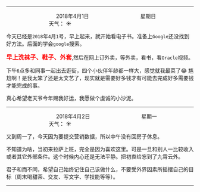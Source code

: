 ***
&nbsp;&nbsp;&nbsp;&nbsp;&nbsp;&nbsp;&nbsp;&nbsp;&nbsp;&nbsp;&nbsp;&nbsp;&nbsp;&nbsp;&nbsp;&nbsp;&nbsp;&nbsp;
&nbsp;&nbsp;&nbsp;&nbsp;&nbsp;&nbsp;&nbsp;&nbsp;&nbsp;&nbsp;&nbsp;&nbsp;&nbsp;&nbsp;           2018年4月1日
&nbsp;&nbsp;&nbsp;&nbsp;&nbsp;&nbsp;&nbsp;&nbsp;&nbsp;&nbsp;&nbsp;&nbsp;&nbsp;&nbsp;&nbsp;&nbsp;&nbsp;&nbsp;
&nbsp;&nbsp;&nbsp;&nbsp;&nbsp;&nbsp;&nbsp;&nbsp;&nbsp;&nbsp;&nbsp;&nbsp;&nbsp;&nbsp;                星期日
&nbsp;&nbsp;&nbsp;&nbsp;&nbsp;&nbsp;&nbsp;&nbsp;&nbsp;&nbsp;&nbsp;&nbsp;&nbsp;&nbsp;&nbsp;&nbsp;&nbsp;&nbsp;
&nbsp;&nbsp;&nbsp;&nbsp;&nbsp;&nbsp;&nbsp;&nbsp;&nbsp;&nbsp;&nbsp;&nbsp;&nbsp;&nbsp;&nbsp;&nbsp;&nbsp;&nbsp;
&nbsp;&nbsp;&nbsp;&nbsp;&nbsp;&nbsp;&nbsp;&nbsp;&nbsp;                                       天气： :sunny:

今天已经是`2018`年`4`月`1`号，早上起来，就开始看电子书。准备上`Google`还没找到好方法。后面的学会`google`搜索。

<font size="3" color="red"><strong>早上洗袜子、鞋子、外套</strong></font>,然后在网上订外卖，等外卖，看书，看`Oracle`视频。

下午`6`点多和同事一起出去逛街，四个小伙伴年龄都一样大，感觉就我最菜了:joy: 尴尬啊！是我太笨了还是太文艺了，现实就是需要好多钱才有可能去完成好多需要钱才能完成的事。

真心希望老天爷今年赐我好运，我愿做个虔诚的小沙泥。


***
&nbsp;&nbsp;&nbsp;&nbsp;&nbsp;&nbsp;&nbsp;&nbsp;&nbsp;&nbsp;&nbsp;&nbsp;&nbsp;&nbsp;&nbsp;&nbsp;&nbsp;&nbsp;
&nbsp;&nbsp;&nbsp;&nbsp;&nbsp;&nbsp;&nbsp;&nbsp;&nbsp;&nbsp;&nbsp;&nbsp;&nbsp;&nbsp;           2018年4月2日
&nbsp;&nbsp;&nbsp;&nbsp;&nbsp;&nbsp;&nbsp;&nbsp;&nbsp;&nbsp;&nbsp;&nbsp;&nbsp;&nbsp;&nbsp;&nbsp;&nbsp;&nbsp;
&nbsp;&nbsp;&nbsp;&nbsp;&nbsp;&nbsp;&nbsp;&nbsp;&nbsp;&nbsp;&nbsp;&nbsp;&nbsp;&nbsp;                星期一
&nbsp;&nbsp;&nbsp;&nbsp;&nbsp;&nbsp;&nbsp;&nbsp;&nbsp;&nbsp;&nbsp;&nbsp;&nbsp;&nbsp;&nbsp;&nbsp;&nbsp;&nbsp;
&nbsp;&nbsp;&nbsp;&nbsp;&nbsp;&nbsp;&nbsp;&nbsp;&nbsp;&nbsp;&nbsp;&nbsp;&nbsp;&nbsp;&nbsp;&nbsp;&nbsp;&nbsp;
&nbsp;&nbsp;&nbsp;&nbsp;&nbsp;&nbsp;&nbsp;&nbsp;&nbsp;                                       天气： :sunny:


又到周一了，今天因为要提交营销数据，所以中午没有回房子休息。

不知道为啥，当初来拉萨上班，完全是因为喜欢这里。可是一旦和别人一比较收入或者其它外部条件。这个时候内心还是无法平静。把初衷给忘到了九霄云外。

君子和而不同，希望自己始终记住自己该做什么，不要受外界因素所摇摆自己的目标（周末喝甜茶、交友、写文字、学技能等等）。














***